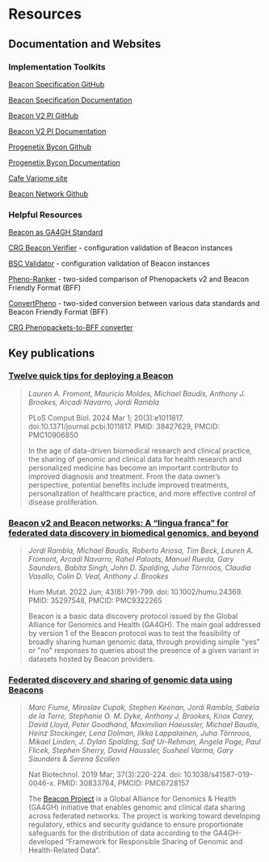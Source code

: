 # Resources

## Documentation and Websites

### Implementation Toolkits

[Beacon Specification GitHub](https://github.com/ga4gh-beacon/beacon-v2/)

[Beacon Specification Documentation](https://docs.genomebeacons.org/)

[Beacon V2 PI GitHub](https://github.com/EGA-archive/beacon2-pi-api)

[Beacon V2 PI Documentation](https://beacon-documentation-demo.ega-archive.org/)

[Progenetix Bycon Github](https://github.com/progenetix/bycon/)

[Progenetix Bycon Documentation](https://bycon.progenetix.org/)

[Cafe Variome site](https://rd.discovery-nexus.org/)

[Beacon Network Github](https://github.com/elixir-europe/beacon-network-docker)

### Helpful Resources

[Beacon as GA4GH Standard](https://www.ga4gh.org/product/beacon-api/)

[CRG Beacon Verifier](https://beacon-verifier-demo.ega-archive.org/) - configuration validation of Beacon instances

[BSC Validator](https://github.com/elixir-europe/neat-beacon-v2-validator) - configuration validation of Beacon instances

[Pheno-Ranker](https://github.com/CNAG-Biomedical-Informatics/pheno-ranker) - two-sided comparison of Phenopackets v2 and Beacon Friendly Format (BFF)

[ConvertPheno](https://github.com/CNAG-Biomedical-Informatics/convert-pheno) - two-sided conversion between various data standards and Beacon Friendly Format (BFF)

[CRG Phenopackets-to-BFF converter](https://github.com/mirgin01/phenopackets-to-BFF)

## Key publications 

### [**Twelve quick tips for deploying a Beacon**](https://journals.plos.org/ploscompbiol/article?id=10.1371/journal.pcbi.1011817)
>
> *Lauren A. Fromont, Mauricio Moldes, Michael Baudis, Anthony J. Brookes, Arcadi Navarro, Jordi Rambla*
>
> PLoS Comput Biol. 2024 Mar 1; 20(3):e1011817. doi:10.1371/journal.pcbi.1011817.
PMID: 38427629, PMCID: PMC10906850
>
> In the age of data-driven biomedical research and clinical practice, the sharing of genomic and clinical data for health research and personalized medicine has become an important contributor to improved diagnosis and treatment. From the data owner’s perspective, potential benefits include improved treatments, personalization of healthcare practice, and more effective control of disease proliferation. 

### [**Beacon v2 and Beacon networks: A “lingua franca” for federated data discovery in biomedical genomics, and beyond**](https://onlinelibrary.wiley.com/doi/10.1002/humu.24369)
>
> *Jordi Rambla, Michael Baudis, Roberto Ariosa, Tim Beck, Lauren A. Fromont, Arcadi Navarro, Rahel Paloots, Manuel Rueda, Gary Saunders, Babita Singh, John D. Spalding, Juha Törnroos, Claudia Vasallo, Colin D. Veal, Anthony J. Brookes*
>
>Hum Mutat. 2022 Jun; 43(6):791-799. doi: 10.1002/humu.24369.
PMID: 35297548, PMCID: PMC9322265
>
>Beacon is a basic data discovery protocol issued by the Global Alliance for Genomics and Health (GA4GH). The main goal addressed by version 1 of the Beacon protocol was to test the feasibility of broadly sharing human genomic data, through providing simple "yes" or "no" responses to queries about the presence of a given variant in datasets hosted by Beacon providers.

### [**Federated discovery and sharing of genomic data using Beacons**](https://www.nature.com/articles/s41587-019-0046-x)
>
> *Marc Fiume, Miroslav Cupak, Stephen Keenan, Jordi Rambla, Sabela de la Torre, Stephanie O. M. Dyke, Anthony J. Brookes, Knox Carey, David Lloyd, Peter Goodhand, Maximilian Haeussler, Michael Baudis, Heinz Stockinger, Lena Dolman, Ilkka Lappalainen, Juha Törnroos, Mikael Linden, J. Dylan Spalding, Saif Ur-Rehman, Angela Page, Paul Flicek, Stephen Sherry, David Haussler, Susheel Varma, Gary Saunders & Serena Scollen*
>
> Nat Biotechnol. 2019 Mar; 37(3):220-224. doi: 10.1038/s41587-019-0046-x.
PMID: 30833764, PMCID: PMC6728157
>
> The [Beacon Project](https://github.com/ga4gh-beacon/) is a Global Alliance for Genomics & Health (GA4GH) initiative that enables genomic and clinical data sharing across federated networks. The project is working toward developing regulatory, ethics and security guidance to ensure proportionate safeguards for the distribution of data according to the GA4GH-developed “Framework for Responsible Sharing of Genomic and Health-Related Data”. 

